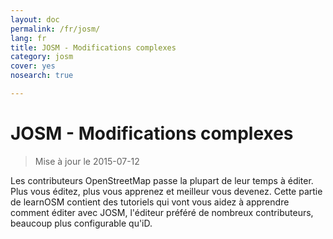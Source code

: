 ```yaml
---
layout: doc
permalink: /fr/josm/
lang: fr
title: JOSM - Modifications complexes
category: josm
cover: yes
nosearch: true

---
```


JOSM - Modifications complexes
================

> Mise à jour le 2015-07-12  

Les contributeurs OpenStreetMap passe la plupart de leur temps à éditer. Plus vous
éditez, plus vous apprenez et meilleur vous devenez. Cette partie de learnOSM
contient des tutoriels qui vont vous aidez à apprendre comment éditer avec JOSM, l'éditeur préféré de nombreux contributeurs, beaucoup plus configurable qu'iD.